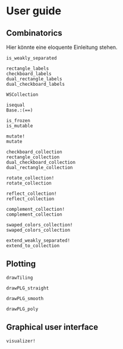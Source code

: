 # User guide

## Combinatorics

Hier könnte eine eloquente Einleitung stehen.

```@docs
is_weakly_separated
```

```@docs
rectangle_labels
checkboard_labels
dual_rectangle_labels
dual_checkboard_labels
```

```@docs
WSCollection
```

```@docs
isequal
Base.:(==)
```

```@docs
is_frozen
is_mutable
```

```@docs
mutate!
mutate
```

```@docs
checkboard_collection
rectangle_collection
dual_checkboard_collection
dual_rectangle_collection
```

```@docs
rotate_collection!
rotate_collection
```

```@docs
reflect_collection!
reflect_collection
```

```@docs
complement_collection!
complement_collection
```

```@docs
swaped_colors_collection!
swaped_colors_collection
```

```@docs
extend_weakly_separated!
extend_to_collection
```

<!-- TODO
compute_cliques, compute_adjacencies, compute_boundaries, super_potential_labels -->

## Plotting

```@docs
drawTiling
```

```@docs
drawPLG_straight
```

```@docs
drawPLG_smooth
```

```@docs
drawPLG_poly
```

## Graphical user interface

```@docs
visualizer!
```
